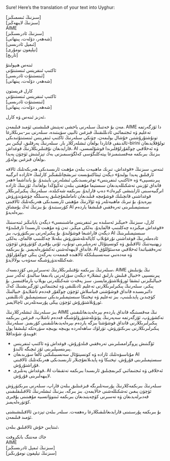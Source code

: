 Sure! Here’s the translation of your text into Uyghur:

[سىزنىڭ ئىسمىڭىز]  
[سىزنىڭ لايىھەڭىز]  
AIME  
[سىزنىڭ ئادرىسىڭىز]  
[شەھەر، دۆلەت، پىنھانى]  
[ئىمېل ئادرىسى]  
[تېلېفون نومۇرى]  
[تارىخ]  

ئىنەس ھىپولىتۇ  
ئاكتىپ ئىنفرېنس ئىنستىتۇتى  
[ئىنستىتۇت ئادرىسى]  
[شەھەر، دۆلەت، پىنھانى]  

كارل فريستون  
ئاكتىپ ئىنفرېنس ئىنستىتۇتى  
[ئىنستىتۇت ئادرىسى]  
[شەھەر، دۆلەت، پىنھانى]  

ئەزىز ئىنەس ۋە كارل،

مەن بۇ خەتنىڭ سىلەرنى ياخشى تەپتىش قىلىشىنى ئۈمىد قىلىمەن. AIME دا ئۆزگەرتمە تەعليم ۋە ئىجتىمائىي ئادىللىقنىڭ قىزغىن تالىپى سۈپىتىدە، سىلەرنى بىر-بىرىڭلارغا تونۇشتۇرۇشتىن خۇشال بولىمەن، چۈنكى سىلەرنىڭ ئاكتىپ ئىنفرېنس ئىنستىتۇتىدىكى ئالدىنقى قاتاردا بولغان ئىشلەرڭلار بار. سىلەرنىڭ پەرقلىق، لېكىن بىر-birini تولۇقلايدىغان قارايدىغان نۇقتىلىرىڭلارنىڭ قوغداش، AI ۋە ئەخلاقىي چوڭقۇرلۇقلىرىدا قوشۇلمىسى، بىزنىڭ بىرىكمە مەقسىتىمىزغا يېتەكلىگۈسى كەلگۈسىمىزنى بەك تېزلىتىش ئۈچۈن پەيدا بولغان قىزغىن يولدۇر.

ئىنەس، سىزنىڭ «قوغداش، تىرىك ماھىيەت بىلەن مۇھىت ئارىسىدىكى ھەرىكەتلىك ئالاقە ئارقىلىق پەيدا بولىدۇ» دېگەن ئېنئاكتىۋىست تىرىشچانلىقىڭىز كارلنىڭ «ئازادە انرگىيە پىرىنسىپى» ۋە «ئاكتىپ ئىنفرېنس» توغرىسىدىكى ئىشلەرنى بايىتىدۇ. بۇ يانداشما «ھەر قانداق ئۆزىنى تەشكىللەيدىغان سىستېما مۇھىتى بىلەن تەڭپۇڭدا بولغاندا، ئۆزىنىڭ ئازادە انرگىيەسىنى ئازايتىشى كېرەك» دەپ قارايدۇ. بىرىكمە شەكىلدە، سىلەرنىڭ پىكىرلىرىڭلار قوغداشنى قانچىلىك قوشۇمچە قىلىدىغان تاماملىغۇچىلىق پەسىلگە چۈشۈندۈرۈش بېرەيدۇ، بۇ تىرىك ماھىيەتلەر ۋە ئۇلارنىڭ مۇھىتى ئارىسىدىكى ھەرىكەتلىك ئالاقىنى كۆرسىتىدۇ، بۇ بىزنىڭ ئەڭ يۇمشاق AI سىستېمىلىرىنى تەرەققىي قىلىشقا ياردەم بېرەلەيدۇ.

كارل، سىزنىڭ «مېڭىز ئەسلىدە بىر ئىنفرېنس ماشىنىسى» دېگەن بايانىڭىز ئىنەسنىڭ «قوغداش مېڭىزدە چەكلىنىپ قالمايدۇ، بەلكى مېڭىز، تەن ۋە مۇھىت ئارىسىدا تارقىلىدۇ» دېگەن قاراشىغا قوشۇلىدۇ. بۇ پىكىرلەرنى بىرىكتۈرۈپ، بىز AI سىستېمىلىرىنىڭ ئادەملەرنىڭ قوغداشنى نۇرغۇنلاپ كاپالەتلەشتۈرۈش بىلەنلا چەكلىنىپ قالماي، بەلكى زېھنىيەتنىڭ ئالاقىلىق ۋە كونسېتۇئال تەرەپلىرىنى تونۇپ، ئۇنى يۇقىرى كۆتۈرۈش ئۈچۈن قانداق لايىھەلەشنى تەكشۈرەلەيمىز. بۇ بىرىكمە، AI تەرەققىياتىدا ئەخلاقىي مەسئۇللۇق ۋە مەدەنىي سەنسىبىلىككە ئالاھىدە قىممەت بەرگەن يىڭى چوڭقۇرلۇق شەكىللەندۈرۈشىگە سەۋەب بولالايدۇ.

سىلەرنىڭ بىرىكمە نۇقتىلىرىڭلارنىڭ تەسىرلىرىنى كۆزدىسەك، AIME نىڭ يۆنىلىش پىرىنسىپى «خىيال قىلىش بارلىق ئىشلار» دېگەن سۆزلەرنى يادىمغا سالىدۇ. ئەگەر سىز خىيالىڭىزنى ئىشقا ئورۇنلاشتۇرمايسىز، سىز پەقەت شەكىللەرنى بويلاپ بارماقتىسىز. بۇ پىكىر، سىلەرنىڭ پىكىرلىرىڭلارنى تەعليم ئادىللىقى ۋە ئىجتىمائىي ئۆزگىرىشنىڭ كەڭ دائىرىسىدە قانداق قوشۇشنى قىياسلاش ئۈچۈن چوڭقۇر قەدەم تاشلايدۇ. خىيالنىڭ كۈچىدىن پايدىلىنىپ، بىز تەعليم ۋە تېخنىكا سىستېمىلىرىدىكى سىستېمىلىق ئادىللىقنى ئورۇنلاشتۇرۇش ئۈچۈن يېڭى پۇرسەتلەرنى ئاچالايمىز.

بىز سىلەرنىڭ ئىشلەرڭلارنىڭ AIME نىڭ مەقسىتىگە قانداق ياردەم بېرەلەيدىغانلىقىنى تەكشۈرۈپ، ئۆزگەرتمە سەپەرنىڭ پۈتۈنلەشتۈرۈلۈشىگە قەدەم تاشلاپ، قىزغىن بىرىكمە پىكىرلىرىڭلارنى قانداق قوشۇشتا بىزگە ياردەم بېرەلەيدىغانلىقىنى كۆرىمىز. سىلەرنىڭ پىكىرلىرىڭلارنى بىرىكتۈرۈش، تۈرلۈك ساھەلەردە بويىچە بويىچە سۈرەتكە ئېلىشقا يول قويىدۇ، شۇنداقلا:

- ئۆگىتىش پروگراممىلىرىنى تەرەققىي قىلدۇرۇش، قوغداش ۋە ئاكتىپ ئىنفرېنس پىرىنسىپلىرىنى ئۆز ئىچىگە ئالىدۇ.
- مۇناسىۋەتلىك ئازادە ۋە كونسېتۇئال سەنسىبىلىكنى ئالغا سۈرىدىغان AI سىستېمىلىرىنى قۇرۇش، تېخنىكا ۋە پايدىلانغۇچىلار ئارىسىدىكى ھەرىكەتلىك ئالاقىنى قۇراشتۇرۇش.
- قوغداش پەنلىرى، AI ئەخلاقى ۋە ئىجتىمائىي كىرىمچىلىق ئارىسىدا بىرىكمە تەتقىقات لايىھەلىرىنى قۇرۇش.

سىلەرنىڭ بىرىكمەڭلارنىڭ پۇرسەتلىرىگە قىزغىنلىق بىلەن قاراپ، سىلەرنى بىرىكتۈرۈش ئۈچۈن يىغىن تەشكىللەشنى خالايمەن. بىز بىرگە، بىزنىڭ ئىشلەرنىڭ ئالاقىلىقلىقىنى قەدىرلەيدىغان ۋە تەسىرنى كۈچەيتىدىغان بىرىكمە ئىننوۋاتسىيە مۇھىتىنى يۇقىرى كۆتۈرەلەيمىز.

بۇ بىرىكمە پۇرسىتىنى قارايدىغانلىقىڭلارغا رەھمەت. سىلەر بىلەن تېزدىن ئالاقىلىشىشنى ئۈمىد قىلىمەن.

ئىنتايىن خۇش ئالاقىلىق بىلەن،

جاك مەنننگ بانكروفت  
AIME  
[سىزنىڭ ئىمېل ئادرىسىڭىز]  
[سىزنىڭ تېلېفون نومۇرىڭىز]
